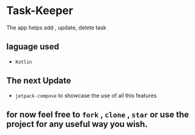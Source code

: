 # Task-Keeper
The app helps add , update, delete task

## laguage used
* `Kotlin`

## The next Update
* `jetpack-compose` to showcase the use of all this features

## for now feel free to `fork` , `clone` , `star` or use the project for any useful way you wish.
